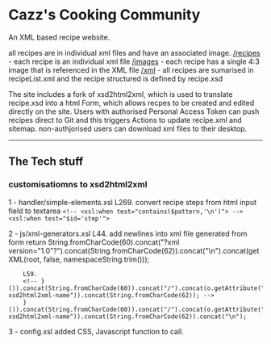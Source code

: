 # Cazz's Cooking Community
An XML based recipe website.

all recipes are in individual xml files and have an associated image.
[/recipes](/recipes) - each recipe is an individual xml file
[/images](/images) - each recipe has a single 4:3 image that is referenced in the XML file
[/xml](/xml) - all recipes are sumarised in recipeList.xml and the recipe structured is defined by recipe.xsd

The site includes a fork of xsd2html2xml, which is used to translate recipe.xsd into a html Form, which allows recpes to be created and edited directly on the site.    Users with authorised Personal Access Token can push recipes direct to Git and this triggers Actions to update recipe.xml and sitemap.  non-authjorised users can download xml files to their desktop.

---
## The Tech stuff

### customisatiomns to xsd2html2xml 
1 - handler/simple-elements.xsl
        L269. convert recipe steps from html input field to textarea
        ```<!-- <xsl:when test="contains($pattern,'\n')"> -->
        <xsl:when test="$id='step'">```

2 - js/xml-generators.xsl
        L44.  add newlines into xml file generated from form
        <!-- return String.fromCharCode(60).concat("?xml version=\"1.0\"?").concat(String.fromCharCode(62)).concat(getXML(root, false, namespaceString.trim())); -->
        return String.fromCharCode(60).concat("?xml version=\"1.0\"?").concat(String.fromCharCode(62)).concat("\n").concat(getXML(root, false, namespaceString.trim()));

        L59.
        <!-- }()).concat(String.fromCharCode(60)).concat("/").concat(o.getAttribute("data-xsd2html2xml-name")).concat(String.fromCharCode(62)); -->
        }()).concat(String.fromCharCode(60)).concat("/").concat(o.getAttribute("data-xsd2html2xml-name")).concat(String.fromCharCode(62)).concat("\n");
3 - config.xsl
        added CSS, Javascript function to call.  
								

